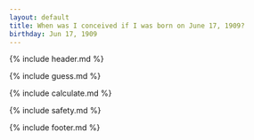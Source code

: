 ```yaml
---
layout: default
title: When was I conceived if I was born on June 17, 1909?
birthday: Jun 17, 1909
---
```


{% include header.md %}

{% include guess.md %}

{% include calculate.md %}

{% include safety.md %}

{% include footer.md %}




